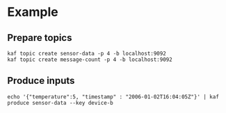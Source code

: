 # Example

## Prepare topics

```shell
kaf topic create sensor-data -p 4 -b localhost:9092
kaf topic create message-count -p 4 -b localhost:9092

```

## Produce inputs

```shell
echo '{"temperature":5, "timestamp" : "2006-01-02T16:04:05Z"}' | kaf produce sensor-data --key device-b
```
